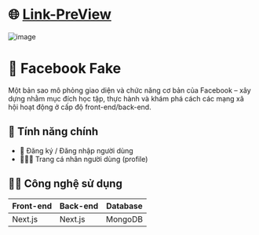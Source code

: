 # 🌐 [Link-PreView](https://fakebookcom.vercel.app/)

![image](https://github.com/user-attachments/assets/dbdb3880-2076-45d6-8b0f-affb2f3de15e)

# 📘 Facebook Fake

Một bản sao mô phỏng giao diện và chức năng cơ bản của Facebook – xây dựng nhằm mục đích học tập, thực hành và khám phá cách các mạng xã hội hoạt động ở cấp độ front-end/back-end.

## 🚀 Tính năng chính

- 📄 Đăng ký / Đăng nhập người dùng
- 🧑‍🤝‍🧑 Trang cá nhân người dùng (profile)

## 🧑‍💻 Công nghệ sử dụng

| Front-end | Back-end | Database 
|-----------|----------|----------|
| Next.js | Next.js | MongoDB  | 


